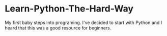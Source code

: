 # Learn-Python-The-Hard-Way
My first baby steps into programing. I've decided to start with Python and I heard that this was a good resource for beginners.
